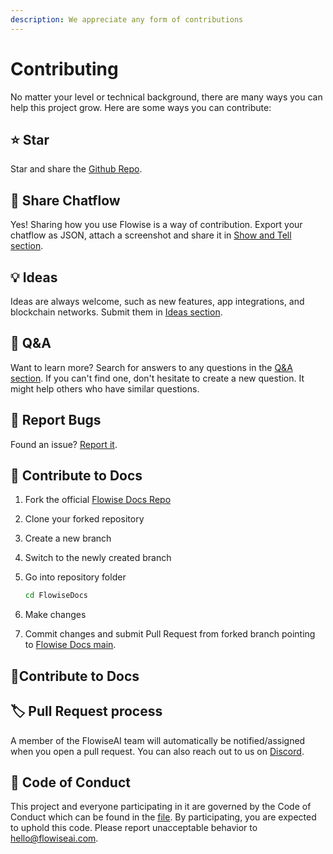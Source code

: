 ```yaml
---
description: We appreciate any form of contributions
---
```


# Contributing

No matter your level or technical background, there are many ways you can help this project grow. Here are some ways you can contribute:

## ⭐ Star

Star and share the [Github Repo](https://github.com/FlowiseAI/Flowise).

## 🙌 Share Chatflow

Yes! Sharing how you use Flowise is a way of contribution. Export your chatflow as JSON, attach a screenshot and share it in [Show and Tell section](https://github.com/FlowiseAI/Flowise/discussions/categories/show-and-tell).

## 💡 Ideas

Ideas are always welcome, such as new features, app integrations, and blockchain networks. Submit them in [Ideas section](https://github.com/FlowiseAI/Flowise/discussions/categories/ideas).

## 🙋 Q\&A

Want to learn more? Search for answers to any questions in the [Q\&A section](https://github.com/FlowiseAI/Flowise/discussions/categories/q-a). If you can't find one, don't hesitate to create a new question. It might help others who have similar questions.

## 🐞 Report Bugs

Found an issue? [Report it](https://github.com/FlowiseAI/Flowise/issues/new/choose).

## 📖 Contribute to Docs

1. Fork the official [Flowise Docs Repo](https://github.com/FlowiseAI/FlowiseDocs)
2. Clone your forked repository
3. Create a new branch
4. Switch to the newly created branch
5.  Go into repository folder

    ```bash
    cd FlowiseDocs
    ```
6. Make changes
7. Commit changes and submit Pull Request from forked branch pointing to [Flowise Docs main](https://github.com/FlowiseAI/FlowiseDocs).

## &#x20;📖Contribute to Docs

## 🏷️ Pull Request process

A member of the FlowiseAI team will automatically be notified/assigned when you open a pull request. You can also reach out to us on [Discord](https://discord.gg/jbaHfsRVBW).

## 📜 Code of Conduct

This project and everyone participating in it are governed by the Code of Conduct which can be found in the [file](CODE\_OF\_CONDUCT.md). By participating, you are expected to uphold this code. Please report unacceptable behavior to hello@flowiseai.com.
